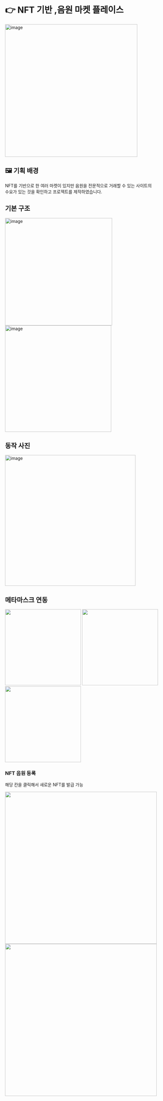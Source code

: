 
# 👉 NFT 기반 ,음원 마켓 플레이스 
<img width="436" alt="image" src="https://user-images.githubusercontent.com/47740690/188165501-4104a887-46f7-4355-914b-9123012cfaba.png">

## 🖼️ 기획 배경
NFT를 기반으로 한 여러 마켓이 있지만 음원을 전문적으로 거래할 수 있는 사이트의 <br/>
수요가 있는 것을 확인하고 프로젝트를 제작하였습니다.

## 기본 구조

<img width="353" alt="image" src="https://user-images.githubusercontent.com/47740690/188168907-1e3c9700-c5e5-42a1-b808-2945f782223f.png">
<img width="350" alt="image" src="https://user-images.githubusercontent.com/47740690/188168965-ccfc755f-fa6e-4439-af69-d96c63456bef.png">


## 동작 사진

<img width="430" alt="image" src="https://user-images.githubusercontent.com/47740690/188166526-5b76dd06-d665-4631-901f-9ea5bcfb2dca.png">


## 메타마스크 연동

<img src = "https://user-images.githubusercontent.com/47740690/188166546-451771df-1518-458f-955b-9c68e57896c5.png" width="250"/> <img src = "https://user-images.githubusercontent.com/47740690/188166568-1f1403e0-d559-4b77-bae0-a38d4414e806.png" width="250"/> <img src = "https://user-images.githubusercontent.com/47740690/188166583-addb2b53-3408-4d38-ad7c-77f2f7ec8c71.png" width="250"/>

### NFT 음원 등록
해당 칸을 클릭해서 새로운 NFT를 발급 가능 <br/>

<img src = "https://user-images.githubusercontent.com/47740690/188167761-b8e6c018-26a2-4dea-9fc9-d2c0bf21aa37.png" width="500"/> <img src = "https://user-images.githubusercontent.com/47740690/188167971-edef03a5-644f-45b6-8ad9-bf4b86ac973e.png" width="500"/>







